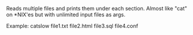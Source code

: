 Reads multiple files and prints them under each section. Almost like "cat" on *NIX'es but with unlimited input files as args.

Example: catslow file1.txt file2.html file3.sql file4.conf

